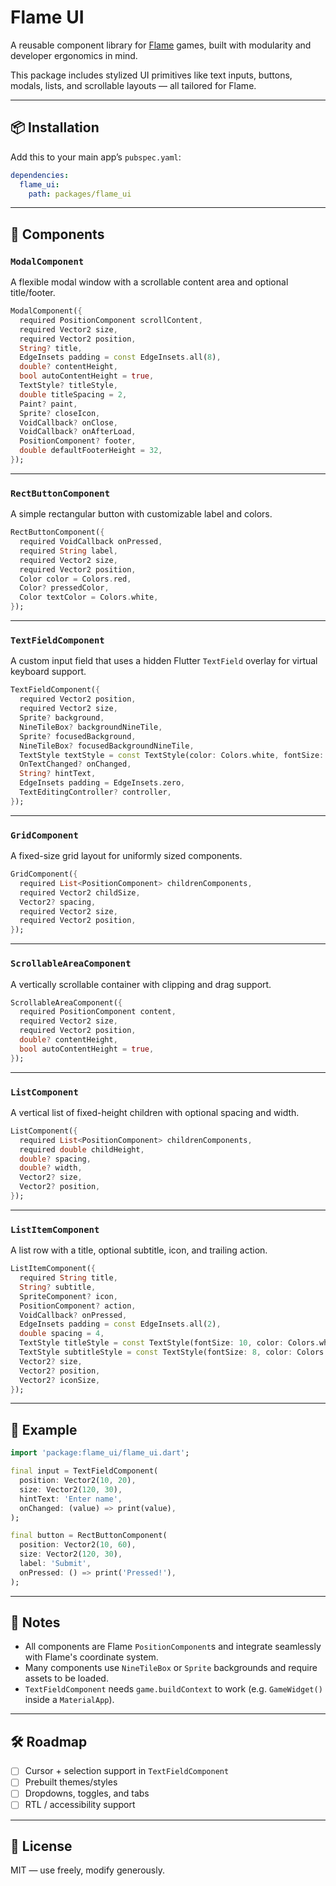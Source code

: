 # Flame UI

A reusable component library for [Flame](https://flame-engine.org/) games, built with modularity and developer ergonomics in mind.

This package includes stylized UI primitives like text inputs, buttons, modals, lists, and scrollable layouts — all tailored for Flame.

---

## 📦 Installation

Add this to your main app’s `pubspec.yaml`:

```yaml
dependencies:
  flame_ui:
    path: packages/flame_ui
````

---

## 🚀 Components

### `ModalComponent`

A flexible modal window with a scrollable content area and optional title/footer.

```dart
ModalComponent({
  required PositionComponent scrollContent,
  required Vector2 size,
  required Vector2 position,
  String? title,
  EdgeInsets padding = const EdgeInsets.all(8),
  double? contentHeight,
  bool autoContentHeight = true,
  TextStyle? titleStyle,
  double titleSpacing = 2,
  Paint? paint,
  Sprite? closeIcon,
  VoidCallback? onClose,
  VoidCallback? onAfterLoad,
  PositionComponent? footer,
  double defaultFooterHeight = 32,
});
```

---

### `RectButtonComponent`

A simple rectangular button with customizable label and colors.

```dart
RectButtonComponent({
  required VoidCallback onPressed,
  required String label,
  required Vector2 size,
  required Vector2 position,
  Color color = Colors.red,
  Color? pressedColor,
  Color textColor = Colors.white,
});
```

---

### `TextFieldComponent`

A custom input field that uses a hidden Flutter `TextField` overlay for virtual keyboard support.

```dart
TextFieldComponent({
  required Vector2 position,
  required Vector2 size,
  Sprite? background,
  NineTileBox? backgroundNineTile,
  Sprite? focusedBackground,
  NineTileBox? focusedBackgroundNineTile,
  TextStyle textStyle = const TextStyle(color: Colors.white, fontSize: 12),
  OnTextChanged? onChanged,
  String? hintText,
  EdgeInsets padding = EdgeInsets.zero,
  TextEditingController? controller,
});
```

---

### `GridComponent`

A fixed-size grid layout for uniformly sized components.

```dart
GridComponent({
  required List<PositionComponent> childrenComponents,
  required Vector2 childSize,
  Vector2? spacing,
  required Vector2 size,
  required Vector2 position,
});
```

---

### `ScrollableAreaComponent`

A vertically scrollable container with clipping and drag support.

```dart
ScrollableAreaComponent({
  required PositionComponent content,
  required Vector2 size,
  required Vector2 position,
  double? contentHeight,
  bool autoContentHeight = true,
});
```

---

### `ListComponent`

A vertical list of fixed-height children with optional spacing and width.

```dart
ListComponent({
  required List<PositionComponent> childrenComponents,
  required double childHeight,
  double? spacing,
  double? width,
  Vector2? size,
  Vector2? position,
});
```

---

### `ListItemComponent`

A list row with a title, optional subtitle, icon, and trailing action.

```dart
ListItemComponent({
  required String title,
  String? subtitle,
  SpriteComponent? icon,
  PositionComponent? action,
  VoidCallback? onPressed,
  EdgeInsets padding = const EdgeInsets.all(2),
  double spacing = 4,
  TextStyle titleStyle = const TextStyle(fontSize: 10, color: Colors.white),
  TextStyle subtitleStyle = const TextStyle(fontSize: 8, color: Colors.white70),
  Vector2? size,
  Vector2? position,
  Vector2? iconSize,
});
```

---


## 🧪 Example

```dart
import 'package:flame_ui/flame_ui.dart';

final input = TextFieldComponent(
  position: Vector2(10, 20),
  size: Vector2(120, 30),
  hintText: 'Enter name',
  onChanged: (value) => print(value),
);

final button = RectButtonComponent(
  position: Vector2(10, 60),
  size: Vector2(120, 30),
  label: 'Submit',
  onPressed: () => print('Pressed!'),
);
```

---

## 📌 Notes

* All components are Flame `PositionComponent`s and integrate seamlessly with Flame's coordinate system.
* Many components use `NineTileBox` or `Sprite` backgrounds and require assets to be loaded.
* `TextFieldComponent` needs `game.buildContext` to work (e.g. `GameWidget()` inside a `MaterialApp`).

---

## 🛠 Roadmap

* [ ] Cursor + selection support in `TextFieldComponent`
* [ ] Prebuilt themes/styles
* [ ] Dropdowns, toggles, and tabs
* [ ] RTL / accessibility support

---

## 📝 License

MIT — use freely, modify generously.
